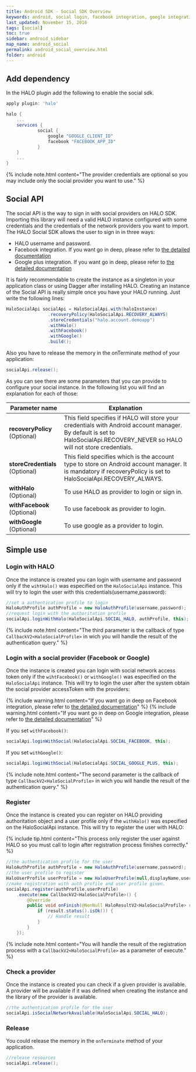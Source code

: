 ```yaml
---
title: Android SDK - Social SDK Overview
keywords: android, social login, facebook integration, google integration
last_updated: November 15, 2016
tags: [social]
toc: true
sidebar: android_sidebar
map_name: android_social
permalink: android_social_overview.html
folder: android
---
```


## Add dependency

In the HALO plugin add the following to enable the social sdk.

```groovy
apply plugin: 'halo'

halo {
	...
	services {
            social {
                google "GOOGLE_CLIENT_ID"
                facebook "FACEBOOK_APP_ID"
            }
	}
	...
}
```

{% include note.html content="The provider credentials are optional so you may include only the social provider you want to use." %}

## Social API

The social API is the way to sign in with social providers on HALO SDK. Importing this library will need a valid HALO instance configured with some credentials and the credentials of the network providers you want to import.
The HALO Social SDK allows the user to sign in in three ways:

* HALO username and password.
* Facebook integration. If you want go in deep, please refer to [the detailed documentation](android_social_provider_facebook.html)
* Google plus integration. If you want go in deep, please refer to [the detailed documentation](android_social_provider_google.html)

It is fairly recommendable to create the instance as a singleton in your application class or using Dagger after installing HALO. Creating an instance of the Social API is really simple once you have your HALO running. Just write the following lines:

```java
HaloSocialApi socialApi = HaloSocialApi.with(haloInstance)
                .recoveryPolicy(HaloSocialApi.RECOVERY_ALWAYS)
                .storeCredentials("halo.account.demoapp")
                .withHalo()
                .withFacebook()
                .withGoogle()
                .build();
```
Also you have to release the memory in the onTerminate method of your application:

```java
socialApi.release();
```


As you can see there are some parameters that you can provide to configure your social instance. In the following list you will find an explanation for each of those:

| Parameter name                 | Explanation                                                                                                                                                        |
|--------------------------------|--------------------------------------------------------------------------------------------------------------------------------------------------------------------|
| **recoveryPolicy** (Optional)  | This field specifies if HALO will store your credentials with Android account manager. By default is set to HaloSocialApi.RECOVERY_NEVER so HALO will not store credentials.|
| **storeCredentials** (Optional)| This field specifies which is the account type to store on Android account manager. It is mandatory if recoveryPolicy is set to HaloSocialApi.RECOVERY_ALWAYS.              |
| **withHalo** (Optional)        | To use HALO as provider to login or sign in.                                                                                                                            |
| **withFacebook** (Optional)    | To use facebook as provider to login.                                                                                                                             |
| **withGoogle** (Optional)      | To use google as a provider to login.                                                                                                                             |


## Simple use

### Login with HALO
Once the instance is created you can login with username and password only if the ```wihtHalo()``` was especified on the ```HaloSocialApi``` instance. This will try to login the user with this credentials(username,password):

```java
//set a authentication profile to login
HaloAuthProfile authProfile = new HaloAuthProfile(username,password);
//request login with the authoritation profile
socialApi.loginWithHalo(HaloSocialApi.SOCIAL_HALO, authProfile, this);
```

{% include note.html content="The third parameter is the callback of type ```CallbackV2<HaloSocialProfile>``` in wich you will handle the result of the authentication query." %}


### Login with a social provider (Facebook or Google)
Once the instance is created you can login with social network access token only if the ```wihtFacebook()``` or ```withGoogle()``` was especified on the ```HaloSocialApi``` instance. This will try to login the user after the system obtain the social provider accessToken with the providers:

{% include warning.html content="If you want go in deep on Facebook integration, please refer to [the detailed documentation](android_social_provider_facebook.html)" %}
{% include warning.html content="If you want go in deep on Google integration, please refer to [the detailed documentation](android_social_provider_google.html)" %}

If you set ```withFacebook()```:

```java
socialApi.loginWithSocial(HaloSocialApi.SOCIAL_FACEBOOK, this);
```

If you set ```withGoogle()```:

```java
socialApi.loginWithSocial(HaloSocialApi.SOCIAL_GOOGLE_PLUS, this);
```

{% include note.html content="The second parameter is the callback of type ```CallbackV2<HaloSocialProfile>``` in wich you will handle the result of the authentication query." %}

### Register
Once the instance is created you can register on HALO providing authoritation object and a user profile only if the ```withHalo()``` was especified on the HaloSocialApi instance. This will try to register the user with HALO:

{% include tip.html content="This process only register the user against HALO so you must call to login after registration process finishes correctly." %}

```java
//the authentication profile for the user
HaloAuthProfile authProfile = new HaloAuthProfile(username,password);
//the user profile to register
HaloUserProfile userProfile = new HaloUserProfile(null,displayName,username,password,photoUrl,email);
//make registration with auth profile and user profile given.
socialApi.register(authProfile,userProfile)
    .execute(new CallbackV2<HaloSocialProfile>() {
        @Override
        public void onFinish(@NonNull HaloResultV2<HaloSocialProfile> result) {
            if (result.status().isOk()) { 
                // Handle result
            }
        }
    });
```
{% include note.html content="You will handle the result of the registration process with a ```CallbackV2<HaloSocialProfile>``` as a parameter of execute." %}

### Check a provider

Once the instance is created you can check if a given provider is available. A provider will be available if it was defined when creating the instance and the library of the provider is available.

```java
//the authentication profile for the user
socialApi.isSocialNetworkAvailable(HaloSocialApi.SOCIAL_HALO);
```

### Release 

You could release the memory in the ```onTerminate``` method of your application.


```java
//release resources
socialApi.release();
```



